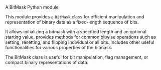 A BitMask Python module

This module provides a `BitMask` class for efficient manipulation and representation of binary data as a fixed-length
sequence of bits.

It allows initializing a bitmask with a specified length and an optional starting value, provides methods for common
bitwise operations such as setting, resetting, and flipping individual or all bits.
Includes other useful functionalities for various properties of the bitmask.

The BitMask class is useful for bit manipulation, flag management, or compact binary representations of data.
